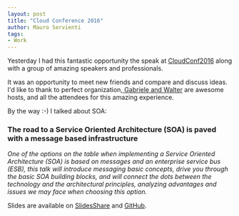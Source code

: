```yaml
---
layout: post
title: "Cloud Conference 2016"
author: Mauro Servienti
tags:
- Work
---
```


Yesterday I had this fantastic opportunity the speak at [CloudConf2016](http://2016.cloudconf.it/) along with a group of amazing speakers and professionals.

It was an opportunity to meet new friends and compare and discuss ideas. I'd like to thank to perfect organization,[ Gabriele and Walter](http://www.corley.it/) are awesome hosts, and all the attendees for this amazing experience.

By the way :-) I talked about SOA:

### The road to a Service Oriented Architecture (SOA) is paved with a message based infrastructure

*One of the options on the table when implementing a Service Oriented Architecture (SOA) is based on messages and an enterprise service bus (ESB), this talk will introduce messaging basic concepts, drive you through the basic SOA building blocks, and will connect the dots between the technology and the architectural principles, analyzing advantages and issues we may face when choosing this option.*

Slides are available on [SlidesShare](http://www.slideshare.net/mauroservienti/the-road-to-a-service-oriented-architecture-soa) and [GitHub](https://github.com/mauroservienti/Conferences/blob/2016/CloudConf2016/soa.pptx).